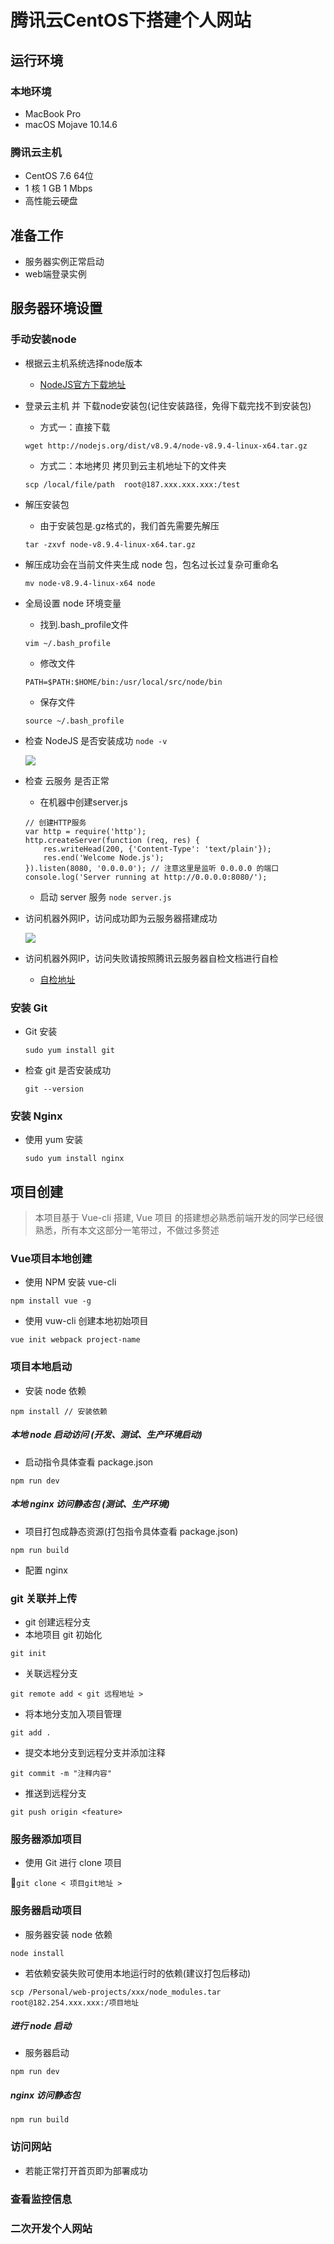 # 腾讯云CentOS下搭建个人网站
## 运行环境
### 本地环境
* MacBook Pro
* macOS Mojave 10.14.6

### 腾讯云主机
* CentOS 7.6 64位
* 1 核 1 GB 1 Mbps
* 高性能云硬盘

## 准备工作
* 服务器实例正常启动
* web端登录实例

## 服务器环境设置
### 手动安装node
* 根据云主机系统选择node版本
	* [NodeJS官方下载地址](https://nodejs.org/en/download/)
* 登录云主机 并 下载node安装包(记住安装路径，免得下载完找不到安装包)
	* 方式一：直接下载

	```
	wget http://nodejs.org/dist/v8.9.4/node-v8.9.4-linux-x64.tar.gz
	```
	* 方式二：本地拷贝 拷贝到云主机地址下的文件夹

	```
	scp /local/file/path  root@187.xxx.xxx.xxx:/test
	```
* 解压安装包
	* 由于安装包是.gz格式的，我们首先需要先解压

	```
	tar -zxvf node-v8.9.4-linux-x64.tar.gz
	```	
* 解压成功会在当前文件夹生成 node 包，包名过长过复杂可重命名

	```
	mv node-v8.9.4-linux-x64 node
	```	
* 全局设置 node 环境变量 
	* 找到.bash_profile文件

	```
	vim ~/.bash_profile
	```
	* 修改文件

	```
	PATH=$PATH:$HOME/bin:/usr/local/src/node/bin
	```
	* 保存文件

	```
	source ~/.bash_profile
	```
* 检查 NodeJS 是否安装成功 `node -v`

	![](../images/node-success.png)

* 检查 云服务 是否正常
	* 在机器中创建server.js
	
	```
	// 创建HTTP服务
	var http = require('http');
	http.createServer(function (req, res) {
		res.writeHead(200, {'Content-Type': 'text/plain'});
		res.end('Welcome Node.js');
	}).listen(8080, '0.0.0.0'); // 注意这里是监听 0.0.0.0 的端口
	console.log('Server running at http://0.0.0.0:8080/');
	```
	* 启动 server 服务 `node server.js`
* 访问机器外网IP，访问成功即为云服务器搭建成功

	![](../images/server-success.png)

* 访问机器外网IP，访问失败请按照腾讯云服务器自检文档进行自检
	* [自检地址](https://cloud.tencent.com/document/product/213/14633)

### 安装 Git
* Git 安装

	`sudo yum install git`

* 检查 git 是否安装成功

	`git --version`
	
### 安装 Nginx
* 使用 yum 安装

	`sudo yum install nginx`

## 项目创建
> 本项目基于 Vue-cli 搭建, Vue 项目 的搭建想必熟悉前端开发的同学已经很熟悉，所有本文这部分一笔带过，不做过多赘述

### Vue项目本地创建
* 使用 NPM 安装 vue-cli

`npm install vue -g`

* 使用 vuw-cli 创建本地初始项目

`vue init webpack project-name`

### 项目本地启动
* 安装 node 依赖

```
npm install // 安装依赖
```

##### 本地 node 启动访问 (开发、测试、生产环境启动)
* 启动指令具体查看 package.json

```
npm run dev
```

##### 本地 nginx 访问静态包 (测试、生产环境)
* 项目打包成静态资源(打包指令具体查看 package.json)

```
npm run build
```

* 配置 nginx

### git 关联并上传
* git 创建远程分支
* 本地项目 git 初始化

`git init`

* 关联远程分支

`git remote add < git 远程地址 >`

* 将本地分支加入项目管理

`git add .`

* 提交本地分支到远程分支并添加注释

`git commit -m "注释内容" `

* 推送到远程分支

`git push origin <feature>`

### 服务器添加项目
* 使用 Git 进行 clone 项目

`git clone < 项目git地址 >`

### 服务器启动项目
* 服务器安装 node 依赖

`node install`

* 若依赖安装失败可使用本地运行时的依赖(建议打包后移动)

`scp /Personal/web-projects/xxx/node_modules.tar  root@182.254.xxx.xxx:/项目地址`

##### 进行 node 启动
* 服务器启动

`npm run dev`

##### nginx 访问静态包

`npm run build`

### 访问网站
* 若能正常打开首页即为部署成功

### 查看监控信息
### 二次开发个人网站
	
